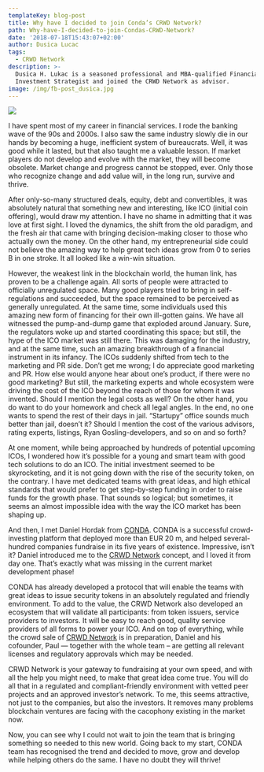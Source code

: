 ```yaml
---
templateKey: blog-post
title: Why have I decided to join Conda’s CRWD Network?
path: Why-have-I-decided-to-join-Condas-CRWD-Network?
date: '2018-07-18T15:43:07+02:00'
author: Dusica Lucac
tags:
  - CRWD Network
description: >-
  Dusica H. Lukac is a seasoned professional and MBA-qualified Financial
  Investment Strategist and joined the CRWD Network as advisor.
image: /img/fb-post_dusica.jpg
---
```

![](/img/dusica-lukic_round.png)

I have spent most of my career in financial services. I rode the banking wave of the 90s and 2000s. I also saw the same industry slowly die in our hands by becoming a huge, inefficient system of bureaucrats.  Well, it was good while it lasted, but that also taught me a valuable lesson. If market players do not develop and evolve with the market, they will become obsolete.  Market change and progress cannot be stopped, ever.  Only those who recognize change and add value will, in the long run, survive and thrive.

After only-so-many structured deals, equity, debt and convertibles, it was absolutely natural that something new and interesting, like ICO (initial coin offering), would draw my attention.  I have no shame in admitting that it was love at first sight. I loved the dynamics, the shift from the old paradigm, and the fresh air that came with bringing decision-making closer to those who actually own the money. On the other hand, my entrepreneurial side could not believe the amazing way to help great tech ideas grow from 0 to series B in one stroke.  It all looked like a win-win situation.

However, the weakest link in the blockchain world, the human link, has proven to be a challenge again. All sorts of people were attracted to officially unregulated space.  Many good players tried to bring in self-regulations and succeeded, but the space remained to be perceived as generally unregulated.  At the same time, some individuals used this amazing new form of financing for their own ill-gotten gains. We have all witnessed the pump-and-dump game that exploded around January. Sure, the regulators woke up and started coordinating this space; but still, the hype of the ICO market was still there. This was damaging for the industry, and at the same time, such an amazing breakthrough of a financial instrument in its infancy. The ICOs suddenly shifted from tech to the marketing and PR side.  Don’t get me wrong; I do appreciate good marketing and PR. How else would anyone hear about one’s product, if there were no good marketing? But still, the marketing experts and whole ecosystem were driving the cost of the ICO beyond the reach of those for whom it was invented.  Should I mention the legal costs as well? On the other hand, you do want to do your homework and check all legal angles. In the end, no one wants to spend the rest of their days in jail. “Startupy” office sounds much better than jail, doesn’t it? Should I mention the cost of the various advisors, rating experts, listings, Ryan Gosling-developers, and so on and so forth?

At one moment, while being approached by hundreds of potential upcoming ICOs, I wondered how it’s possible for a young and smart team with good tech solutions to do an ICO. The initial investment seemed to be skyrocketing, and it is not going down with the rise of the security token, on the contrary.  I have met dedicated teams with great ideas, and high ethical standards that would prefer to get step-by-step funding in order to raise funds for the growth phase. That sounds so logical; but sometimes, it seems an almost impossible idea with the way the ICO market has been shaping up.

And then, I met Daniel Hordak from [CONDA](https://www.conda.eu).  CONDA is a successful crowd-investing platform that deployed more than EUR 20 m, and helped several-hundred companies fundraise in its five years of existence.  Impressive, isn’t it? Daniel introduced me to the [CRWD Network](https://ico.conda.online) concept, and I loved it from day one. That’s exactly what was missing in the current market development phase! 

CONDA has already developed a protocol that will enable the teams with great ideas to issue security tokens in an absolutely regulated and friendly environment. To add to the value, the CRWD Network also developed an ecosystem that will validate all participants: from token issuers, service providers to investors. It will be easy to reach good, quality service providers of all forms to power your ICO. And on top of everything, while the crowd sale of [CRWD Network](https://ico.conda.online) is in preparation, Daniel and his cofounder, Paul —  together with the whole team – are getting all relevant licenses and regulatory approvals which may be needed. 

CRWD Network is your gateway to fundraising at your own speed, and with all the help you might need, to make that great idea come true.  You will do all that in a regulated and compliant-friendly environment with vetted peer projects and an approved investor’s network.  To me, this seems attractive, not just to the companies, but also the investors.  It removes many problems blockchain ventures are facing with the cacophony existing in the market now.  

Now, you can see why I could not wait to join the team that is bringing something so needed to this new world. Going back to my start, CONDA team has recognised the trend and decided to move, grow and develop while helping others do the same. I have no doubt they will thrive!
<br>
<br>
